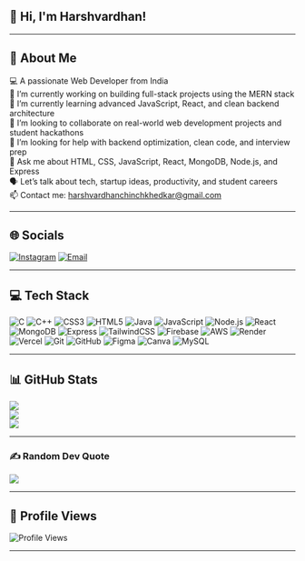 ## 👋 Hi, I'm Harshvardhan!

---

## 🔁 About Me

💻 A passionate Web Developer from India  
🔭 I’m currently working on building full-stack projects using the MERN stack  
🌱 I’m currently learning advanced JavaScript, React, and clean backend architecture  
👯 I’m looking to collaborate on real-world web development projects and student hackathons  
🤝 I’m looking for help with backend optimization, clean code, and interview prep  
💬 Ask me about HTML, CSS, JavaScript, React, MongoDB, Node.js, and Express  
🗣️ Let’s talk about tech, startup ideas, productivity, and student careers  
📫 Contact me: [harshvardhanchinchkhedkar@gmail.com](mailto:harshvardhanchinchkhedkar@gmail.com)

---

## 🌐 Socials

[![Instagram](https://img.shields.io/badge/Instagram-%23E4405F.svg?logo=Instagram&logoColor=white)](https://instagram.com/harshvardhan_chinchkhedkar) 
[![Email](https://img.shields.io/badge/Email-D14836?logo=gmail&logoColor=white)](mailto:harshvardhanchinchkhedkar@gmail.com) 

---

## 💻 Tech Stack

![C](https://img.shields.io/badge/c-%2300599C.svg?style=for-the-badge&logo=c&logoColor=white) 
![C++](https://img.shields.io/badge/c++-%2300599C.svg?style=for-the-badge&logo=c%2B%2B&logoColor=white) 
![CSS3](https://img.shields.io/badge/css3-%231572B6.svg?style=for-the-badge&logo=css3&logoColor=white) 
![HTML5](https://img.shields.io/badge/html5-%23E34F26.svg?style=for-the-badge&logo=html5&logoColor=white) 
![Java](https://img.shields.io/badge/java-%23ED8B00.svg?style=for-the-badge&logo=openjdk&logoColor=white) 
![JavaScript](https://img.shields.io/badge/javascript-%23323330.svg?style=for-the-badge&logo=javascript&logoColor=%23F7DF1E) 
![Node.js](https://img.shields.io/badge/node.js-339933.svg?style=for-the-badge&logo=nodedotjs&logoColor=white) 
![React](https://img.shields.io/badge/react-20232A.svg?style=for-the-badge&logo=react&logoColor=61DAFB) 
![MongoDB](https://img.shields.io/badge/mongodb-4DB33D.svg?style=for-the-badge&logo=mongodb&logoColor=white) 
![Express](https://img.shields.io/badge/express-000000.svg?style=for-the-badge&logo=express&logoColor=white) 
![TailwindCSS](https://img.shields.io/badge/tailwindcss-%2338B2AC.svg?style=for-the-badge&logo=tailwind-css&logoColor=white) 
![Firebase](https://img.shields.io/badge/firebase-%23039BE5.svg?style=for-the-badge&logo=firebase) 
![AWS](https://img.shields.io/badge/AWS-%23FF9900.svg?style=for-the-badge&logo=amazon-aws&logoColor=white) 
![Render](https://img.shields.io/badge/Render-46E3B7.svg?style=for-the-badge&logo=render&logoColor=white) 
![Vercel](https://img.shields.io/badge/vercel-%23000000.svg?style=for-the-badge&logo=vercel&logoColor=white) 
![Git](https://img.shields.io/badge/git-%23F05033.svg?style=for-the-badge&logo=git&logoColor=white) 
![GitHub](https://img.shields.io/badge/github-%23121011.svg?style=for-the-badge&logo=github&logoColor=white) 
![Figma](https://img.shields.io/badge/figma-%23F24E1E.svg?style=for-the-badge&logo=figma&logoColor=white) 
![Canva](https://img.shields.io/badge/Canva-%2300C4CC.svg?style=for-the-badge&logo=Canva&logoColor=white) 
![MySQL](https://img.shields.io/badge/mysql-4479A1.svg?style=for-the-badge&logo=mysql&logoColor=white)

---

## 📊 GitHub Stats

![](https://github-readme-stats.vercel.app/api?username=HarshvardhanNC&theme=radical&hide_border=false&include_all_commits=false&count_private=false)  
![](https://nirzak-streak-stats.vercel.app/?user=HarshvardhanNC&theme=radical&hide_border=false)  
![](https://github-readme-stats.vercel.app/api/top-langs/?username=HarshvardhanNC&theme=radical&hide_border=false&layout=compact)

---

### ✍️ Random Dev Quote

![](https://quotes-github-readme.vercel.app/api?type=horizontal&theme=radical)

---

## 👀 Profile Views

![Profile Views](https://komarev.com/ghpvc/?username=HarshvardhanNC&color=blue)

---

<!-- Proudly created with GPRM ( https://gprm.itsvg.in ) -->
